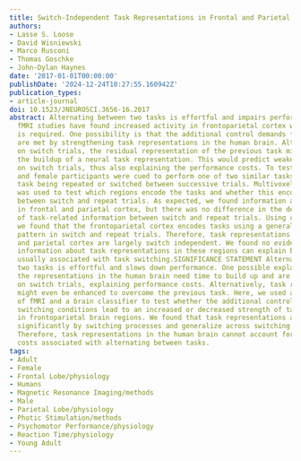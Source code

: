 ```yaml
---
title: Switch-Independent Task Representations in Frontal and Parietal Cortex
authors:
- Lasse S. Loose
- David Wisniewski
- Marco Rusconi
- Thomas Goschke
- John-Dylan Haynes
date: '2017-01-01T00:00:00'
publishDate: '2024-12-24T10:27:55.160942Z'
publication_types:
- article-journal
doi: 10.1523/JNEUROSCI.3656-16.2017
abstract: Alternating between two tasks is effortful and impairs performance. Previous
  fMRI studies have found increased activity in frontoparietal cortex when task switching
  is required. One possibility is that the additional control demands for switch trials
  are met by strengthening task representations in the human brain. Alternatively,
  on switch trials, the residual representation of the previous task might impede
  the buildup of a neural task representation. This would predict weaker task representations
  on switch trials, thus also explaining the performance costs. To test this, male
  and female participants were cued to perform one of two similar tasks, with the
  task being repeated or switched between successive trials. Multivoxel pattern analysis
  was used to test which regions encode the tasks and whether this encoding differs
  between switch and repeat trials. As expected, we found information about task representations
  in frontal and parietal cortex, but there was no difference in the decoding accuracy
  of task-related information between switch and repeat trials. Using cross-classification,
  we found that the frontoparietal cortex encodes tasks using a generalizable spatial
  pattern in switch and repeat trials. Therefore, task representations in frontal
  and parietal cortex are largely switch independent. We found no evidence that neural
  information about task representations in these regions can explain behavioral costs
  usually associated with task switching.SIGNIFICANCE STATEMENT Alternating between
  two tasks is effortful and slows down performance. One possible explanation is that
  the representations in the human brain need time to build up and are thus weaker
  on switch trials, explaining performance costs. Alternatively, task representations
  might even be enhanced to overcome the previous task. Here, we used a combination
  of fMRI and a brain classifier to test whether the additional control demands under
  switching conditions lead to an increased or decreased strength of task representations
  in frontoparietal brain regions. We found that task representations are not modulated
  significantly by switching processes and generalize across switching conditions.
  Therefore, task representations in the human brain cannot account for the performance
  costs associated with alternating between tasks.
tags:
- Adult
- Female
- Frontal Lobe/physiology
- Humans
- Magnetic Resonance Imaging/methods
- Male
- Parietal Lobe/physiology
- Photic Stimulation/methods
- Psychomotor Performance/physiology
- Reaction Time/physiology
- Young Adult
---
```

